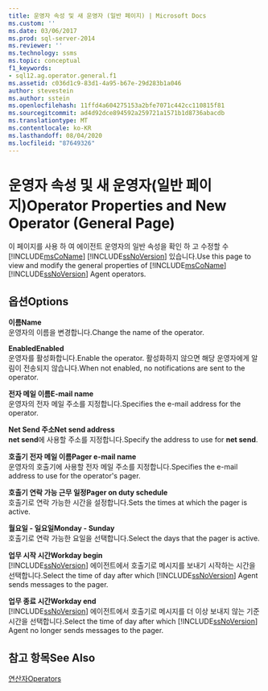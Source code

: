 ```yaml
---
title: 운영자 속성 및 새 운영자 (일반 페이지) | Microsoft Docs
ms.custom: ''
ms.date: 03/06/2017
ms.prod: sql-server-2014
ms.reviewer: ''
ms.technology: ssms
ms.topic: conceptual
f1_keywords:
- sql12.ag.operator.general.f1
ms.assetid: c036d1c9-83d1-4a95-b67e-29d283b1a046
author: stevestein
ms.author: sstein
ms.openlocfilehash: 11ffd4a604275153a2bfe7071c442cc110815f81
ms.sourcegitcommit: ad4d92dce894592a259721a1571b1d8736abacdb
ms.translationtype: MT
ms.contentlocale: ko-KR
ms.lasthandoff: 08/04/2020
ms.locfileid: "87649326"
---
```

# <a name="operator-properties-and-new-operator-general-page"></a><span data-ttu-id="2552a-102">운영자 속성 및 새 운영자(일반 페이지)</span><span class="sxs-lookup"><span data-stu-id="2552a-102">Operator Properties and New Operator (General Page)</span></span>
  <span data-ttu-id="2552a-103">이 페이지를 사용 하 여 에이전트 운영자의 일반 속성을 확인 하 고 수정할 수 [!INCLUDE[msCoName](../../includes/msconame-md.md)] [!INCLUDE[ssNoVersion](../../includes/ssnoversion-md.md)] 있습니다.</span><span class="sxs-lookup"><span data-stu-id="2552a-103">Use this page to view and modify the general properties of [!INCLUDE[msCoName](../../includes/msconame-md.md)] [!INCLUDE[ssNoVersion](../../includes/ssnoversion-md.md)] Agent operators.</span></span>  
  
## <a name="options"></a><span data-ttu-id="2552a-104">옵션</span><span class="sxs-lookup"><span data-stu-id="2552a-104">Options</span></span>  
 <span data-ttu-id="2552a-105">**이름**</span><span class="sxs-lookup"><span data-stu-id="2552a-105">**Name**</span></span>  
 <span data-ttu-id="2552a-106">운영자의 이름을 변경합니다.</span><span class="sxs-lookup"><span data-stu-id="2552a-106">Change the name of the operator.</span></span>  
  
 <span data-ttu-id="2552a-107">**Enabled**</span><span class="sxs-lookup"><span data-stu-id="2552a-107">**Enabled**</span></span>  
 <span data-ttu-id="2552a-108">운영자를 활성화합니다.</span><span class="sxs-lookup"><span data-stu-id="2552a-108">Enable the operator.</span></span> <span data-ttu-id="2552a-109">활성화하지 않으면 해당 운영자에게 알림이 전송되지 않습니다.</span><span class="sxs-lookup"><span data-stu-id="2552a-109">When not enabled, no notifications are sent to the operator.</span></span>  
  
 <span data-ttu-id="2552a-110">**전자 메일 이름**</span><span class="sxs-lookup"><span data-stu-id="2552a-110">**E-mail name**</span></span>  
 <span data-ttu-id="2552a-111">운영자의 전자 메일 주소를 지정합니다.</span><span class="sxs-lookup"><span data-stu-id="2552a-111">Specifies the e-mail address for the operator.</span></span>  
  
 <span data-ttu-id="2552a-112">**Net Send 주소**</span><span class="sxs-lookup"><span data-stu-id="2552a-112">**Net send address**</span></span>  
 <span data-ttu-id="2552a-113">**net send**에 사용할 주소를 지정합니다.</span><span class="sxs-lookup"><span data-stu-id="2552a-113">Specify the address to use for **net send**.</span></span>  
  
 <span data-ttu-id="2552a-114">**호출기 전자 메일 이름**</span><span class="sxs-lookup"><span data-stu-id="2552a-114">**Pager e-mail name**</span></span>  
 <span data-ttu-id="2552a-115">운영자의 호출기에 사용할 전자 메일 주소를 지정합니다.</span><span class="sxs-lookup"><span data-stu-id="2552a-115">Specifies the e-mail address to use for the operator's pager.</span></span>  
  
 <span data-ttu-id="2552a-116">**호출기 연락 가능 근무 일정**</span><span class="sxs-lookup"><span data-stu-id="2552a-116">**Pager on duty schedule**</span></span>  
 <span data-ttu-id="2552a-117">호출기로 연락 가능한 시간을 설정합니다.</span><span class="sxs-lookup"><span data-stu-id="2552a-117">Sets the times at which the pager is active.</span></span>  
  
 <span data-ttu-id="2552a-118">**월요일 - 일요일**</span><span class="sxs-lookup"><span data-stu-id="2552a-118">**Monday - Sunday**</span></span>  
 <span data-ttu-id="2552a-119">호출기로 연락 가능한 요일을 선택합니다.</span><span class="sxs-lookup"><span data-stu-id="2552a-119">Select the days that the pager is active.</span></span>  
  
 <span data-ttu-id="2552a-120">**업무 시작 시간**</span><span class="sxs-lookup"><span data-stu-id="2552a-120">**Workday begin**</span></span>  
 <span data-ttu-id="2552a-121">[!INCLUDE[ssNoVersion](../../includes/ssnoversion-md.md)] 에이전트에서 호출기로 메시지를 보내기 시작하는 시간을 선택합니다.</span><span class="sxs-lookup"><span data-stu-id="2552a-121">Select the time of day after which [!INCLUDE[ssNoVersion](../../includes/ssnoversion-md.md)] Agent sends messages to the pager.</span></span>  
  
 <span data-ttu-id="2552a-122">**업무 종료 시간**</span><span class="sxs-lookup"><span data-stu-id="2552a-122">**Workday end**</span></span>  
 <span data-ttu-id="2552a-123">[!INCLUDE[ssNoVersion](../../includes/ssnoversion-md.md)] 에이전트에서 호출기로 메시지를 더 이상 보내지 않는 기준 시간을 선택합니다.</span><span class="sxs-lookup"><span data-stu-id="2552a-123">Select the time of day after which [!INCLUDE[ssNoVersion](../../includes/ssnoversion-md.md)] Agent no longer sends messages to the pager.</span></span>  
  
## <a name="see-also"></a><span data-ttu-id="2552a-124">참고 항목</span><span class="sxs-lookup"><span data-stu-id="2552a-124">See Also</span></span>  
 [<span data-ttu-id="2552a-125">연산자</span><span class="sxs-lookup"><span data-stu-id="2552a-125">Operators</span></span>](operators.md)  
  
  
